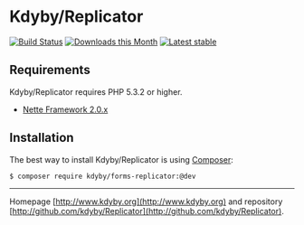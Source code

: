 Kdyby/Replicator
======

[![Build Status](https://travis-ci.org/Kdyby/Replicator.svg?branch=master)](https://travis-ci.org/Kdyby/Replicator)
[![Downloads this Month](https://img.shields.io/packagist/dm/Kdyby/Replicator.svg)](https://packagist.org/packages/Kdyby/Replicator)
[![Latest stable](https://img.shields.io/packagist/v/Kdyby/Replicator.svg)](https://packagist.org/packages/Kdyby/Replicator)


Requirements
------------

Kdyby/Replicator requires PHP 5.3.2 or higher.

- [Nette Framework 2.0.x](https://github.com/nette/nette)


Installation
------------

The best way to install Kdyby/Replicator is using  [Composer](http://getcomposer.org/):

```sh
$ composer require kdyby/forms-replicator:@dev
```


-----

Homepage [http://www.kdyby.org](http://www.kdyby.org) and repository [http://github.com/kdyby/Replicator](http://github.com/kdyby/Replicator).
